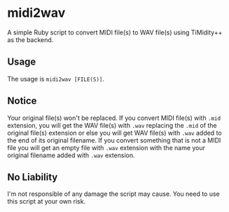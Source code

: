 # midi2wav
A simple Ruby script to convert MIDI file(s) to WAV file(s) using TiMidity++ as the backend.

## Usage
The usage is `midi2wav [FILE(S)]`.

## Notice
Your original file(s) won't be replaced. If you convert MIDI file(s) with `.mid` extension, you will get the WAV file(s) with `.wav` replacing the `.mid` of the original file(s) extension or else you will get WAV file(s) with `.wav` added to the end of its original filename. If you convert something that is not a MIDI file you will get an empty file with `.wav` extension with the name your original filename added with `.wav` extension.

## No Liability
I'm not responsible of any damage the script may cause. You need to use this script at your own risk.
